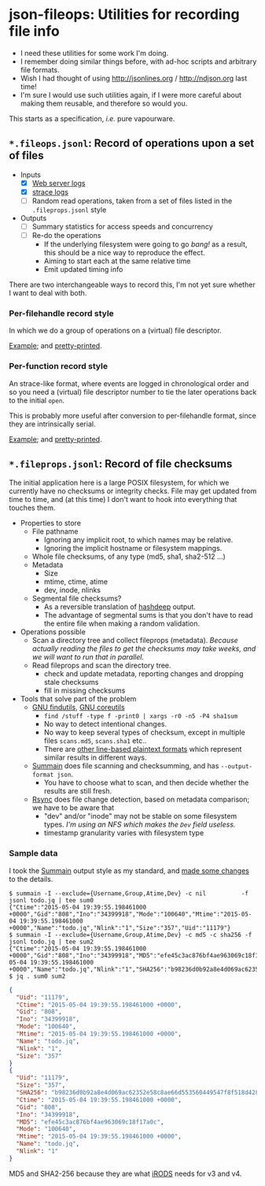# json-fileops: Utilities for recording file info

* I need these utilities for some work I'm doing.
* I remember doing similar things before, with ad-hoc scripts and
arbitrary file formats.
* Wish I had thought of using http://jsonlines.org / http://ndjson.org last time!
* I'm sure I would use such utilities again, if I were more careful
about making them reusable, and therefore so would you.

This starts as a specification, *i.e.* pure vapourware.

## `*.fileops.jsonl`: Record of operations upon a set of files
* Inputs
  * [X] [Web server logs](web-fileops/)
  * [X] [strace logs](strace-fileops/)
  * [ ] Random read operations, taken from a set of files listed in the `.fileprops.jsonl` style
* Outputs
  * [ ] Summary statistics for access speeds and concurrency
  * [ ] Re-do the operations
	* If the underlying filesystem were going to go *bang!* as a
	  result, this should be a nice way to reproduce the effect.
	* Aiming to start each at the same relative time
	* Emit updated timing info

There are two interchangeable ways to record this, I'm not yet sure
whether I want to deal with both.

### Per-filehandle record style

In which we do a group of operations on a (virtual) file descriptor.

[Example](eg.vfd-grouped.fileops.jsonl); and [pretty-printed](eg.vfd-grouped.fileops.json).

### Per-function record style

An strace-like format, where events are logged in chronological order
and so you need a (virtual) file descriptor number to tie the later
operations back to the initial `open`.

This is probably more useful after conversion to per-filehandle
format, since they are intrinsically serial.

[Example](eg.per-func.fileops.jsonl); and [pretty-printed](eg.per-func.fileops.json).

## `*.fileprops.jsonl`: Record of file checksums

The initial application here is a large POSIX filesystem, for which we
currently have no checksums or integrity checks.  File may get updated
from time to time, and (at this time) I don't want to hook into
everything that touches them.

* Properties to store
  * File pathname
	* Ignoring any implicit root, to which names may be relative.
	* Ignoring the implicit hostname or filesystem mappings.
  * Whole file checksums, of any type (md5, sha1, sha2-512 ...)
  * Metadata
	* Size
	* mtime, ctime, atime
	* dev, inode, nlinks
  * Segmental file checksums?
	* As a reversible translation of [hashdeep](https://github.com/jessek/hashdeep) output.
	* The advantage of segmental sums is that you don't have to read the entire file when making a random validation.
* Operations possible
  * Scan a directory tree and collect fileprops (metadata).  *Because actually reading the files to get the checksums may take weeks, and we will want to run that in parallel.*
  * Read fileprops and scan the directory tree.
	* check and update metadata, reporting changes and dropping stale checksums
	* fill in missing checksums
* Tools that solve part of the problem
  * [GNU findutils](http://savannah.gnu.org/projects/findutils/), [GNU coreutils](http://gnu.org/software/coreutils)
	* `find /stuff -type f -print0 | xargs -r0 -n5 -P4 sha1sum`
	* No way to detect intentional changes.
	* No way to keep several types of checksum, except in multiple files `scans.md5`, `scans.sha1` etc..
	* There are [other line-based plaintext formats](https://developer.apple.com/library/mac/documentation/Darwin/Reference/ManPages/man1/md5.1.html) which represent similar results in different ways.
  * [Summain](http://liw.fi/summain/) does file scanning and checksumming, and has `--output-format json`.
	* You have to choose what to scan, and then decide whether the results are still fresh.
  * [Rsync](https://rsync.samba.org/) does file change detection, based on metadata comparison; we have to be aware that
	* "dev" and/or "inode" may not be stable on some filesystem types.  *I'm using an NFS which makes the `Dev` field useless.*
	* timestamp granularity varies with filesystem type

### Sample data
I took the [Summain](http://liw.fi/summain/) output style as my standard, and [made some changes](https://gitlab.com/mcast/summain) to the details.
``` console
$ summain -I --exclude={Username,Group,Atime,Dev} -c nil          -f jsonl todo.jq | tee sum0
{"Ctime":"2015-05-04 19:39:55.198461000 +0000","Gid":"808","Ino":"34399918","Mode":"100640","Mtime":"2015-05-04 19:39:55.198461000 +0000","Name":"todo.jq","Nlink":"1","Size":"357","Uid":"11179"}
$ summain -I --exclude={Username,Group,Atime,Dev} -c md5 -c sha256 -f jsonl todo.jq | tee sum2
{"Ctime":"2015-05-04 19:39:55.198461000 +0000","Gid":"808","Ino":"34399918","MD5":"efe45c3ac876bf4ae963069c18f17a0c","Mode":"100640","Mtime":"2015-05-04 19:39:55.198461000 +0000","Name":"todo.jq","Nlink":"1","SHA256":"b98236d0b92a8e4d069ac62352e58c8ae66d553560449547f8f518d42819df2c","Size":"357","Uid":"11179"}
$ jq . sum0 sum2
```
``` json
{
  "Uid": "11179",
  "Ctime": "2015-05-04 19:39:55.198461000 +0000",
  "Gid": "808",
  "Ino": "34399918",
  "Mode": "100640",
  "Mtime": "2015-05-04 19:39:55.198461000 +0000",
  "Name": "todo.jq",
  "Nlink": "1",
  "Size": "357"
}
{
  "Uid": "11179",
  "Size": "357",
  "SHA256": "b98236d0b92a8e4d069ac62352e58c8ae66d553560449547f8f518d42819df2c",
  "Ctime": "2015-05-04 19:39:55.198461000 +0000",
  "Gid": "808",
  "Ino": "34399918",
  "MD5": "efe45c3ac876bf4ae963069c18f17a0c",
  "Mode": "100640",
  "Mtime": "2015-05-04 19:39:55.198461000 +0000",
  "Name": "todo.jq",
  "Nlink": "1"
}
```

MD5 and SHA2-256 because they are what [iRODS](http://irods.org/) needs for v3 and v4.
